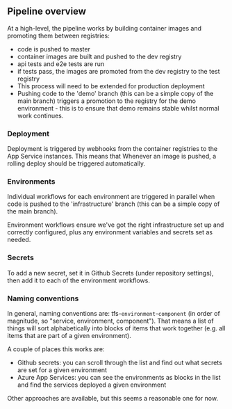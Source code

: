 ## Pipeline overview

At a high-level, the pipeline works by building container images and promoting them between registries:

 * code is pushed to master
 * container images are built and pushed to the dev registry
 * api tests and e2e tests are run
 * if tests pass, the images are promoted from the dev registry to the test registry
 * This process will need to be extended for production deployment
 * Pushing code to the 'demo' branch (this can be a simple copy of the main branch) triggers a promotion to the registry for the demo environment - this is to ensure that demo remains stable whilst normal work continues.

### Deployment

Deployment is triggered by webhooks from the container registries to the App Service instances. This means that Whenever an image is pushed, a rolling deploy should be triggered automatically.

### Environments

Individual workflows for each environment are triggered in parallel when code is pushed to the 'infrastructure' branch (this can be a simple copy of the main branch).

Environment workflows ensure we've got the right infrastructure set up and correctly configured, plus any environment variables and secrets set as needed.

### Secrets

To add a new secret, set it in Github Secrets (under repository settings), then add it to each of the environment workflows.

### Naming conventions

In general, naming conventions are: tfs-`environment`-`component` (in order of magnitude, so "service, environment, component"). That means a list of things will sort alphabetically into blocks of items that work together (e.g. all items that are part of a given environment).

A couple of places this works are:
 * Github secrets: you can scroll through the list and find out what secrets are set for a given environment
 * Azure App Services: you can see the environments as blocks in the list and find the services deployed a given environment

Other approaches are available, but this seems a reasonable one for now.

